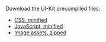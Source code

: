 Download the UI-Kit precompiled files:

- [CSS, minified](https://gov-au-ui-kit.apps.staging.digital.gov.au/latest/ui-kit.min.css)
- [JavaScript, minified](https://gov-au-ui-kit.apps.staging.digital.gov.au/latest/ui-kit.min.js)
- [Image assets, zipped](https://gov-au-ui-kit.apps.staging.digital.gov.au/latest/images.zip)
